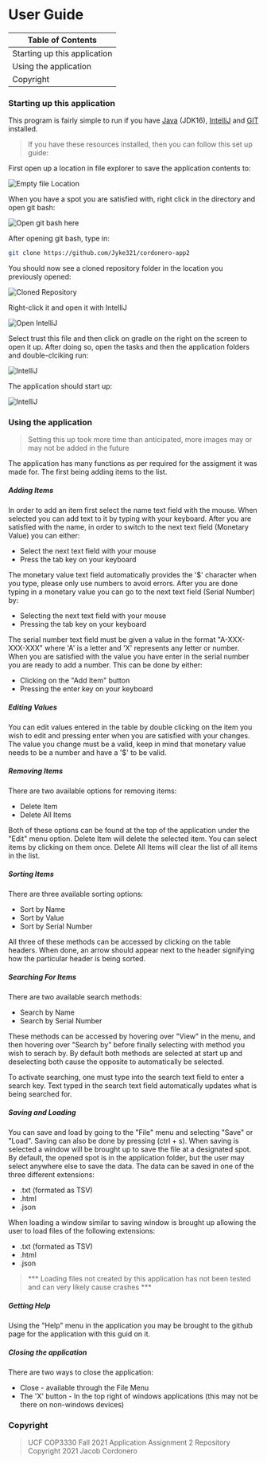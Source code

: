# User Guide
| Table of Contents |
| ------ |
|Starting up this application |
|Using the application |
|Copyright|


### Starting up this application
This program is fairly simple to run if you have [Java] (JDK16), [IntelliJ] and [GIT] installed.
> If you have these resources installed, then you can follow this set up guide:

First open up a location in file explorer to save the application contents to:

![Empty file Location][image1]

When you have a spot you are satisfied with, right click in the directory and open git bash:

![Open git bash here][image2]

After opening git bash, type in:
```sh
git clone https://github.com/Jyke321/cordonero-app2
```
You should now see a cloned repository folder in the location you previously opened:

![Cloned Repository][image3]

Right-click it and open it with IntelliJ

![Open IntelliJ][image4]

Select trust this file and then click on gradle on the right on the screen to open it up.
After doing so, open the tasks and then the application folders and double-clciking run:

![IntelliJ][image5]

The application should start up:

![IntelliJ][image6]

### Using the application
> Setting this up took more time than anticipated, more images may or may not be added in the future

The application has many functions as per required for the assigment it was made for. The first being adding items to the list.

##### Adding Items
In order to add an item first select the name text field with the mouse. When selected you can add text to it by typing with your keyboard.
After you are satisfied with the name, in order to switch to the next text field (Monetary Value) you can either:
 - Select the next text field with your mouse
 - Press the tab key on your keyboard

The monetary value text field automatically provides the '$' character when you type, please only use numbers to avoid errors.
After you are done typing in a monetary value you can go to the next text field (Serial Number) by:
 - Selecting the next text field with your mouse
 - Pressing the tab key on your keyboard

The serial number text field must be given a value in the format "A-XXX-XXX-XXX" where 'A' is a letter and 'X' represents any letter or number.
When you are satisfied with the value you have enter in the serial number you are ready to add a number. This can be done by either:
 - Clicking on the "Add Item" button
 - Pressing the enter key on your keyboard

##### Editing Values
You can edit values entered in the table by double clicking on the item you wish to edit and pressing enter when you are satisfied with your changes.
The value you change must be a valid, keep in mind that monetary value needs to be a number and have a '$' to be valid.

##### Removing Items
There are two available options for removing items:
 - Delete Item
 - Delete All Items

Both of these options can be found at the top of the application under the "Edit" menu option.
Delete Item will delete the selected item. You can select items by clicking on them once.
Delete All Items will clear the list of all items in the list.

##### Sorting Items
There are three available sorting options:
 - Sort by Name
 - Sort by Value
 - Sort by Serial Number

All three of these methods can be accessed by clicking on the table headers. When done, an arrow should appear next to the header signifying how the particular header is being sorted.

##### Searching For Items
There are two available search methods:
 - Search by Name
 - Search by Serial Number

These methods can be accessed by hovering over "View" in the menu, and then hovering over "Search by" before finally selecting with method you wish to serach by. By default both methods are selected at start up and deselecting both cause the opposite to automatically be selected.

To activate searching, one must type into the search text field to enter a search key. Text typed in the search text field automatically updates what is being searched for.

##### Saving and Loading
You can save and load by going to the "File" menu and selecting "Save" or "Load". Saving can also be done by pressing (ctrl + s).
When saving is selected a window will be brought up to save the file at a designated spot. By default, the opened spot is in the application folder, but the user may select anywhere else to save the data.
The data can be saved in one of the three different extensions:
 - .txt (formated as TSV)
 - .html
 - .json

When loading a window similar to saving window is brought up allowing the user to load files of the following extensions:
 - .txt (formated as TSV)
 - .html
 - .json

>  *** Loading files not created by this application has not been tested and can very likely cause crashes ***

##### Getting Help
Using the "Help" menu in the application you may be brought to the github page for the application with this guid on it.

##### Closing the application
There are two ways to close the application:
 - Close - available through the File Menu
 - The 'X' button - In the top right of windows applications (this may not be there on non-windows devices)

### Copyright

> UCF COP3330 Fall 2021 Application Assignment 2 Repository 
> Copyright 2021 Jacob Cordonero

[Java]: <https://jdk.java.net/16/>
[IntelliJ]: <https://www.jetbrains.com/idea/download/>
[GIT]: <http://git-scm.com/>
[image1]: <https://previews.dropbox.com/p/thumb/ABVkycHc-ZgB0Ny0HDYmaKdco1fVONV-edZl3D6nnKbQ2q2Z7w3chY81E9f-T4M1Nq1Y8NlVv3JX5Odv4G2hvLhMLP5CJ7YlImLLv7pRDLbdVoAz7DwBxb9h_CApX5UyXQEd7oWWtlG0EE2NMQFp6wvc1H1z3CzDgJv1bqRp3OrtIdgMuZ_YJyl6eQNFSQi1M65Vv7gMhXsg97ZcdwSggknPBx_iMoraV3bAGiGyz1pTHg2WeHfuZulGThMxZqF9EjWWropLd7_BQ6U2fiLgsrerEvXCKe8cr7IYJoxR-qbrDGSTuc8G5Ogmid11JGhX1t8x2DX8KXrzg0Ov-iEFr2WLLWgGJkt6A1ZECtWeqVCB6g/p.png>
[image2]: <https://previews.dropbox.com/p/thumb/ABXtJ0KnpSmXdfBY0ecKWXArzmEC4JFWPkiKI-hdPJSgIxj4sye4AHaHNjXV2ST3u2tfFSjf8r09cKYk_NbAsBibZojYZxFSbyfCA07ahc3uO4-hiwzNs0j9FqV0Nipj4GhFlcyrvE3U6W8BnmNc0kZvzAHlF1kuvMAbmT5HJaeAJkNPJICz_xNHE2g5Nni8snRSh6aIrLG1xkt_x2iUu6ouWZAdLK-5mKkMzKVJ_gZJL8tXZPd9gRQ7UjO8rQrfCj0t6Zp62-uVu2gpJjsn2jQXbTRsdl1FPBK6EwL82E5_CGn2hjNWRy54PRpJ-TP4L7PB5F2ADVeHdr2DLWpciOXGnGnXQO5n1wLnaUcTKMIGXA/p.png>
[image3]: <https://previews.dropbox.com/p/thumb/ABUABVmnC6pzTc6L5g9EREc0slArJb8zDPmHdfkQHjaAfNzwKwBaoyEzw83-m1mEOgE-d3SJ3o_bARdLT4XJgpZapRYOrzrJ6eRwvhqI7MmbIzTeBsj9VJBrqtvipWxsDM-_Ot_UAgGgU6QxocMf97z7L7X09JTTXPI0dTHCs-H3bFDq2qf6nXXXbJvtMNWEWzQ0-0YoJlIREcfgeMwBLSW3VCafGYUqOw8knpc_SH8-B_zHUEZigwkjDRvZmXreb5KTwEiH6OILc1qWPH5Ntm_9dER1lhDZxSKr6-YutPstD3p-_I6-tBYBvET33I2RJT377AtG1fgZ4k9qH6HbP1DdXnyGkgrIkfaBJMcq4J8Jog/p.png>
[image4]: <https://previews.dropbox.com/p/thumb/ABVQ5iDSTc13PHg6syHHFxKnvs2qP8bXeFrNcEqG4p1XXTBOl4LaDkrmBG1LuUeZol7J17IfEdIz1y_cu6tkXnEtIO6-H_rP3D9-0asnNDMg4HxYb7ZkaDVTeHhZDpbkrH5FOxPqNdim-ZakYUubIpC9cIxU43FcGtzl1JaeSB3RdmSRzPnIHTNHhWa4sA95u6m-PQQ2gG6O5Sp-YcQ-YOo5Y6Nhj2ygnrci0BoZCh4na-5KdlmrN36GKDpbwvSZxGXabgE-ncxL-qB36x-4JC4cxiBV0Yf4x4rFhXl1pGkNTW_KeO7JuSEcUOH8KQWEGDcsKlhoAMb4MMNonsNOFCOTm5o-nsJ7qYKc-W5AwWYpYg/p.png>
[image5]: <https://previews.dropbox.com/p/thumb/ABWT0DQQV-psC0_x2S61LXxQ_yG0CR_vtTYti-HYlzBJll9BB8DZnTd6vJuMSqpN4GozoW7ZK_4erHgc3abayvRGxt8N4QCvn09NJ1DEQ3xYl-F-zyD6s47DUZvYwV6NE1UV8SlNf3DMpcEsJLsQerS9WMLi4x6Xd3fICgU_1HW77H34u70xK0PHYV6a5QXB2XB2NHrwBhEeyjaywLJJhfc0hXK9gnuIB6eG6FczOCK8c7uEZnG3SnWKLrnq49YK2cWPxHe3waOG7c78yc1e3YP4QQJ8YIp3E-dRrlt7OkQ0RuA3OB4wnVelQirucWBFfVtrUcUXShOtAwtMbA1BUk9pSFbwEVCdF13-wkDE3JSruA/p.png>
[image6]: <https://previews.dropbox.com/p/thumb/ABXwunK7OghXdrGTWicKuJSTikj0_F_0y0sIqVVVoge5s9kUNHK3UNyCjVb0toF5k77Yq8D9udUe4hdW45r2ShNq9_VJZz675CMidXLaq8o2C-R6aLhftc3cy7gFhF8Wts_DXnTiZWduNieGJ8foMHhx8M5Yg81Df11xchPwmLX5VxkqUX1WJfJgKbRwNrzWDeT_rK3FpfVFnDMGJZ_SEH-y0vAbXcfXV0khl8CLDWAL_SKZp2uZqW5J6Q2W2LQ5NKOHDfG-76jp1nbMVfgVqZqdD_VZpwR1yVkXj1Fl3Sj2B3ziS7GB-vPNRlopBAI0Jkyt6Lplyc0Wc_OKkigxYym0HHSsGjDnNp8cLwiU-H8wMg/p.png>